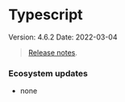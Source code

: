# Typescript

Version: 4.6.2
Date: 2022-03-04

> [Release notes](https://github.com/microsoft/TypeScript/releases/tag/v4.6.2).

### Ecosystem updates

- none
